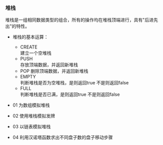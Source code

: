 ### **堆栈**
堆栈是一组相同数据类型的组合，所有的操作均在堆栈顶端进行，具有"后进先出"的特性。  
* 堆栈的基本运算：

    * CREATE  
        建立一个空堆栈  
    * PUSH  
        存放顶端数据，并返回新堆栈  
    * POP 
        删除顶端数据，并返回新堆栈  
    * EMPTY  
        判断堆栈是否为空堆栈，是则返回true 不是则返回false  
    * FULL  
        判断堆栈是否已满，是则返回true 不是则返回false

* 01 为数组模拟堆栈  
* 02 使用堆栈模拟发牌  
* 03 以链表模拟堆栈
* 04 利用汉诺塔函数求出不同盘子数的盘子移动步骤  